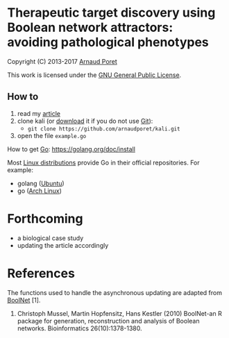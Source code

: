 # Therapeutic target discovery using Boolean network attractors: avoiding pathological phenotypes

Copyright (C) 2013-2017 [Arnaud Poret](https://github.com/arnaudporet)

This work is licensed under the [GNU General Public License](https://www.gnu.org/licenses/gpl.html).

## How to

1. read my [article](https://arxiv.org/abs/1611.03144)
2. clone kali (or [download](https://github.com/arnaudporet/kali/archive/master.zip) it if you do not use [Git](https://git-scm.com)):
    * `git clone https://github.com/arnaudporet/kali.git`
3. open the file `example.go`

How to get [Go](https://golang.org): https://golang.org/doc/install

Most [Linux distributions](https://distrowatch.com) provide Go in their official repositories. For example:
* golang ([Ubuntu](https://www.ubuntu.com/))
* go ([Arch Linux](https://www.archlinux.org))

# Forthcoming

* a biological case study
* updating the article accordingly

# References

The functions used to handle the asynchronous updating are adapted from [BoolNet](https://cran.r-project.org/web/packages/BoolNet/) [1].

1. Christoph Mussel, Martin Hopfensitz, Hans Kestler (2010) BoolNet-an R package for generation, reconstruction and analysis of Boolean networks. Bioinformatics 26(10):1378-1380.
